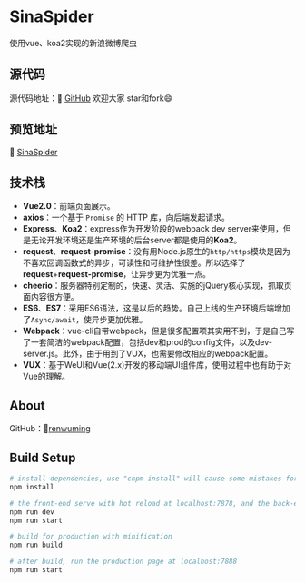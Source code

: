 # SinaSpider
使用vue、koa2实现的新浪微博爬虫

## 源代码
源代码地址：🔗 [GitHub](https://github.com/renwuming/SinaSpider) 
欢迎大家 star和fork😄

## 预览地址
🔗 [SinaSpider](http://123.207.218.212:7888) 

## 技术栈
* **Vue2.0**：前端页面展示。
* **axios**：一个基于 `Promise` 的 HTTP 库，向后端发起请求。
* **Express**、**Koa2**：express作为开发阶段的webpack dev server来使用，但是无论开发环境还是生产环境的后台server都是使用的**Koa2**。
* **request**、**request-promise**：没有用Node.js原生的`http/https`模块是因为不喜欢回调函数式的异步，可读性和可维护性很差。所以选择了**request**+**request-promise**，让异步更为优雅一点。
* **cheerio**：服务器特别定制的，快速、灵活、实施的jQuery核心实现，抓取页面内容很方便。
* **ES6**、**ES7**：采用ES6语法，这是以后的趋势。自己上线的生产环境后端增加了`Async/await`，使异步更加优雅。
* **Webpack**：vue-cli自带webpack，但是很多配置项其实用不到，于是自己写了一套简洁的webpack配置，包括dev和prod的config文件，以及dev-server.js。此外，由于用到了VUX，也需要修改相应的webpack配置。
* **VUX**：基于WeUI和Vue(2.x)开发的移动端UI组件库，使用过程中也有助于对Vue的理解。

## About
GitHub：🔗[renwuming](https://github.com/renwuming)

## Build Setup

``` bash
# install dependencies, use "cnpm install" will cause some mistakes for VUX
npm install

# the front-end serve with hot reload at localhost:7878, and the back-end serve at localost:7888
npm run dev
npm run start

# build for production with minification
npm run build

# after build, run the production page at localhost:7888
npm run start

```


